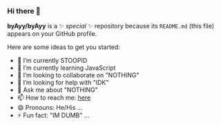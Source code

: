 ### Hi there 👋


**byAyy/byAyy** is a ✨ _special_ ✨ repository because its `README.md` (this file) appears on your GitHub profile.

Here are some ideas to get you started:

- 🔭 I’m currently STOOPID
- 🌱 I’m currently learning JavaScript
- 👯 I’m looking to collaborate on "NOTHING" 
- 🤔 I’m looking for help with "IDK"
- 💬 Ask me about "NOTHING"
- 📫 How to reach me: [here](https://www.instagram.com/aymanooov/) 
- 😄 Pronouns: He/His ...
- ⚡ Fun fact: "IM DUMB" ...
